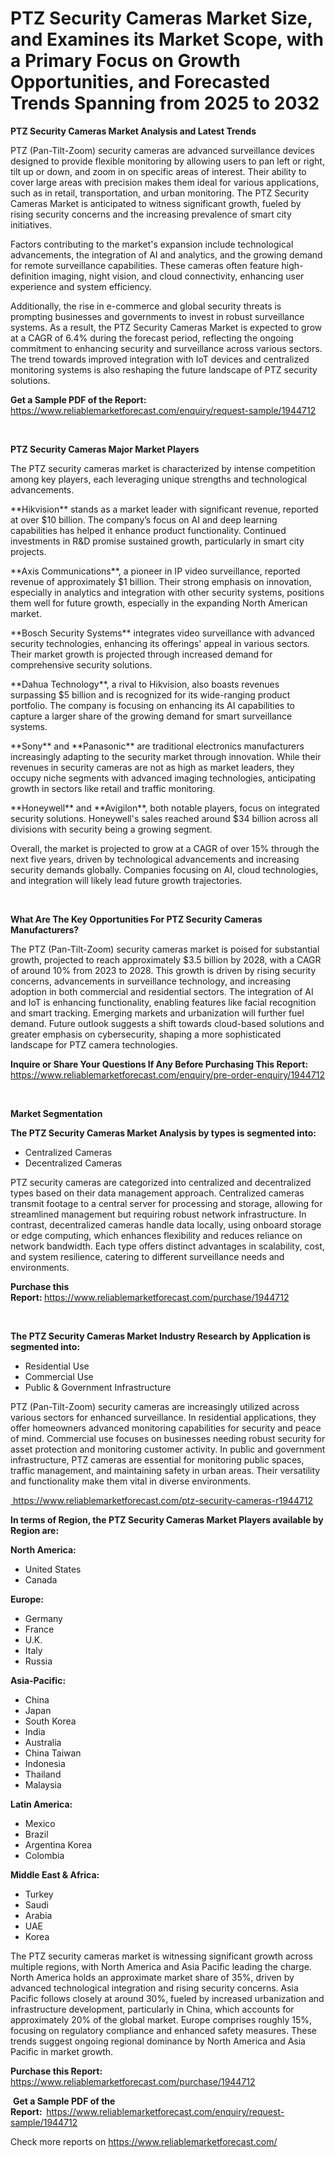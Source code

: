 <p><h1>PTZ Security Cameras Market Size, and Examines its Market Scope, with a Primary Focus on Growth Opportunities, and Forecasted Trends Spanning from 2025 to 2032</h1></p><p><strong>PTZ Security Cameras Market Analysis and Latest Trends</strong></p>
<p><p>PTZ (Pan-Tilt-Zoom) security cameras are advanced surveillance devices designed to provide flexible monitoring by allowing users to pan left or right, tilt up or down, and zoom in on specific areas of interest. Their ability to cover large areas with precision makes them ideal for various applications, such as in retail, transportation, and urban monitoring. The PTZ Security Cameras Market is anticipated to witness significant growth, fueled by rising security concerns and the increasing prevalence of smart city initiatives.</p><p>Factors contributing to the market's expansion include technological advancements, the integration of AI and analytics, and the growing demand for remote surveillance capabilities. These cameras often feature high-definition imaging, night vision, and cloud connectivity, enhancing user experience and system efficiency. </p><p>Additionally, the rise in e-commerce and global security threats is prompting businesses and governments to invest in robust surveillance systems. As a result, the PTZ Security Cameras Market is expected to grow at a CAGR of 6.4% during the forecast period, reflecting the ongoing commitment to enhancing security and surveillance across various sectors. The trend towards improved integration with IoT devices and centralized monitoring systems is also reshaping the future landscape of PTZ security solutions.</p></p>
<p><strong>Get a Sample PDF of the Report:&nbsp;</strong> <a href="https://www.reliablemarketforecast.com/enquiry/request-sample/1944712?utm_campaign=2533&utm_medium=2&utm_source=Github&utm_content=ia&utm_term=09042025&utm_id=ptz-security-cameras">https://www.reliablemarketforecast.com/enquiry/request-sample/1944712</a></p>
<p>&nbsp;</p>
<p><strong>PTZ Security Cameras Major Market Players</strong></p>
<p><p>The PTZ security cameras market is characterized by intense competition among key players, each leveraging unique strengths and technological advancements. </p><p>**Hikvision** stands as a market leader with significant revenue, reported at over $10 billion. The company’s focus on AI and deep learning capabilities has helped it enhance product functionality. Continued investments in R&D promise sustained growth, particularly in smart city projects.</p><p>**Axis Communications**, a pioneer in IP video surveillance, reported revenue of approximately $1 billion. Their strong emphasis on innovation, especially in analytics and integration with other security systems, positions them well for future growth, especially in the expanding North American market.</p><p>**Bosch Security Systems** integrates video surveillance with advanced security technologies, enhancing its offerings' appeal in various sectors. Their market growth is projected through increased demand for comprehensive security solutions.</p><p>**Dahua Technology**, a rival to Hikvision, also boasts revenues surpassing $5 billion and is recognized for its wide-ranging product portfolio. The company is focusing on enhancing its AI capabilities to capture a larger share of the growing demand for smart surveillance systems.</p><p>**Sony** and **Panasonic** are traditional electronics manufacturers increasingly adapting to the security market through innovation. While their revenues in security cameras are not as high as market leaders, they occupy niche segments with advanced imaging technologies, anticipating growth in sectors like retail and traffic monitoring.</p><p>**Honeywell** and **Avigilon**, both notable players, focus on integrated security solutions. Honeywell's sales reached around $34 billion across all divisions with security being a growing segment. </p><p>Overall, the market is projected to grow at a CAGR of over 15% through the next five years, driven by technological advancements and increasing security demands globally. Companies focusing on AI, cloud technologies, and integration will likely lead future growth trajectories.</p></p>
<p>&nbsp;</p>
<p><strong>What Are The Key Opportunities For PTZ Security Cameras Manufacturers?</strong></p>
<p><p>The PTZ (Pan-Tilt-Zoom) security cameras market is poised for substantial growth, projected to reach approximately $3.5 billion by 2028, with a CAGR of around 10% from 2023 to 2028. This growth is driven by rising security concerns, advancements in surveillance technology, and increasing adoption in both commercial and residential sectors. The integration of AI and IoT is enhancing functionality, enabling features like facial recognition and smart tracking. Emerging markets and urbanization will further fuel demand. Future outlook suggests a shift towards cloud-based solutions and greater emphasis on cybersecurity, shaping a more sophisticated landscape for PTZ camera technologies.</p></p>
<p><strong>Inquire or Share Your Questions If Any Before Purchasing This Report:</strong> <a href="https://www.reliablemarketforecast.com/enquiry/pre-order-enquiry/1944712?utm_campaign=2533&utm_medium=2&utm_source=Github&utm_content=ia&utm_term=09042025&utm_id=ptz-security-cameras">https://www.reliablemarketforecast.com/enquiry/pre-order-enquiry/1944712</a></p>
<p>&nbsp;</p>
<p><strong>Market Segmentation</strong></p>
<p><strong>The PTZ Security Cameras Market Analysis by types is segmented into:</strong></p>
<p><ul><li>Centralized Cameras</li><li>Decentralized Cameras</li></ul></p>
<p><p>PTZ security cameras are categorized into centralized and decentralized types based on their data management approach. Centralized cameras transmit footage to a central server for processing and storage, allowing for streamlined management but requiring robust network infrastructure. In contrast, decentralized cameras handle data locally, using onboard storage or edge computing, which enhances flexibility and reduces reliance on network bandwidth. Each type offers distinct advantages in scalability, cost, and system resilience, catering to different surveillance needs and environments.</p></p>
<p><strong>Purchase this Report:&nbsp;</strong><a href="https://www.reliablemarketforecast.com/purchase/1944712?utm_campaign=2533&utm_medium=2&utm_source=Github&utm_content=ia&utm_term=09042025&utm_id=ptz-security-cameras">https://www.reliablemarketforecast.com/purchase/1944712</a></p>
<p>&nbsp;</p>
<p><strong>The PTZ Security Cameras Market Industry Research by Application is segmented into:</strong></p>
<p><ul><li>Residential Use</li><li>Commercial Use</li><li>Public & Government Infrastructure</li></ul></p>
<p><p>PTZ (Pan-Tilt-Zoom) security cameras are increasingly utilized across various sectors for enhanced surveillance. In residential applications, they offer homeowners advanced monitoring capabilities for security and peace of mind. Commercial use focuses on businesses needing robust security for asset protection and monitoring customer activity. In public and government infrastructure, PTZ cameras are essential for monitoring public spaces, traffic management, and maintaining safety in urban areas. Their versatility and functionality make them vital in diverse environments.</p></p>
<p><a href="https://www.reliablemarketforecast.com/ptz-security-cameras-r1944712?utm_campaign=2533&utm_medium=2&utm_source=Github&utm_content=ia&utm_term=09042025&utm_id=ptz-security-cameras">&nbsp;https://www.reliablemarketforecast.com/ptz-security-cameras-r1944712</a></p>
<p><strong>In terms of Region, the PTZ Security Cameras Market Players available by Region are:</strong></p>
<p>
    <p> <strong> North America: </strong>
        <ul>
            <li>United States</li>
            <li>Canada</li>
        </ul>
        </p> 
    <p> <strong> Europe: </strong>
        <ul>
            <li>Germany</li>
            <li>France</li>
            <li>U.K.</li>
            <li>Italy</li>
            <li>Russia</li>
        </ul>
        </p> 
    <p> <strong> Asia-Pacific: </strong>
        <ul>
            <li>China</li>
            <li>Japan</li>
            <li>South Korea</li>
            <li>India</li>
            <li>Australia</li>
            <li>China Taiwan</li>
            <li>Indonesia</li>
            <li>Thailand</li>
            <li>Malaysia</li>
        </ul>
        </p> 
    <p> <strong> Latin America: </strong>
        <ul>
            <li>Mexico</li>
            <li>Brazil</li>
            <li>Argentina Korea</li>
            <li>Colombia</li>
        </ul>
        </p> 
    <p> <strong> Middle East & Africa: </strong>
        <ul>
            <li>Turkey</li>
            <li>Saudi</li>
            <li>Arabia</li>
            <li>UAE</li>
            <li>Korea</li>
        </ul>
    </p>
    </p>
<p><p>The PTZ security cameras market is witnessing significant growth across multiple regions, with North America and Asia Pacific leading the charge. North America holds an approximate market share of 35%, driven by advanced technological integration and rising security concerns. Asia Pacific follows closely at around 30%, fueled by increased urbanization and infrastructure development, particularly in China, which accounts for approximately 20% of the global market. Europe comprises roughly 15%, focusing on regulatory compliance and enhanced safety measures. These trends suggest ongoing regional dominance by North America and Asia Pacific in market growth.</p></p>
<p><strong>Purchase this Report: </strong><a href="https://www.reliablemarketforecast.com/purchase/1944712?utm_campaign=2533&utm_medium=2&utm_source=Github&utm_content=ia&utm_term=09042025&utm_id=ptz-security-cameras">https://www.reliablemarketforecast.com/purchase/1944712</a></p>
<p>&nbsp;<strong>Get a Sample PDF of the Report:&nbsp;&nbsp;</strong><a href="https://www.reliablemarketforecast.com/enquiry/request-sample/1944712?utm_campaign=2533&utm_medium=2&utm_source=Github&utm_content=ia&utm_term=09042025&utm_id=ptz-security-cameras">https://www.reliablemarketforecast.com/enquiry/request-sample/1944712</a></p>
<p><strong></strong></p>
<p>Check more reports on <a href="https://www.reliablemarketforecast.com/?utm_campaign=2533&utm_medium=2&utm_source=Github&utm_content=ia&utm_term=09042025&utm_id=ptz-security-cameras">https://www.reliablemarketforecast.com/</a></p>